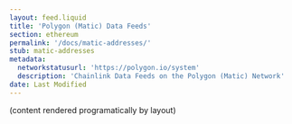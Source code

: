 ```yaml
---
layout: feed.liquid
title: 'Polygon (Matic) Data Feeds'
section: ethereum
permalink: '/docs/matic-addresses/'
stub: matic-addresses
metadata:
  networkstatusurl: 'https://polygon.io/system'
  description: 'Chainlink Data Feeds on the Polygon (Matic) Network'
date: Last Modified
---
```


(content rendered programatically by layout)
